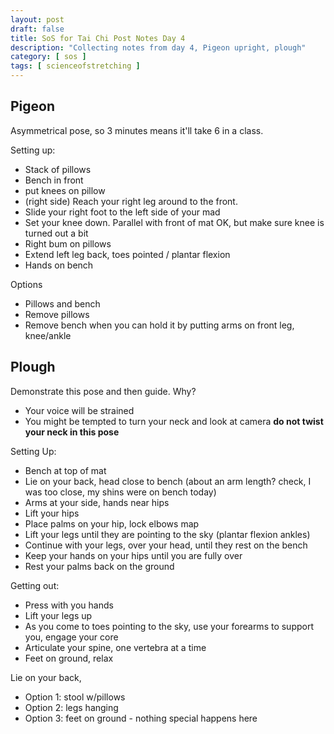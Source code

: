 ```yaml
---
layout: post
draft: false
title: SoS for Tai Chi Post Notes Day 4
description: "Collecting notes from day 4, Pigeon upright, plough"
category: [ sos ]
tags: [ scienceofstretching ]
---
```


## Pigeon
Asymmetrical pose, so 3 minutes means it'll take 6 in a class.

Setting up:
* Stack of pillows
* Bench in front
* put knees on pillow
* (right side) Reach your right leg around to the front.
* Slide your right foot to the left side of your mad
* Set your knee down. Parallel with front of mat OK, but make sure knee is turned out a bit
* Right bum on pillows
* Extend left leg back, toes pointed / plantar flexion
* Hands on bench

Options
* Pillows and bench
* Remove pillows 
* Remove bench when you can hold it by putting arms on front leg, knee/ankle

## Plough
Demonstrate this pose and then guide. Why?
* Your voice will be strained
* You might be tempted to turn your neck and look at camera **do not twist your neck in this pose**

Setting Up:
* Bench at top of mat
* Lie on your back, head close to bench (about an arm length? check, I was too close, my shins were on bench today)
* Arms at your side, hands near hips
* Lift your hips
* Place palms on your hip, lock elbows map
* Lift your legs until they are pointing to the sky (plantar flexion ankles)
* Continue with your legs, over your head, until they rest on the bench
* Keep your hands on your hips until you are fully over
* Rest your palms back on the ground

Getting out:
* Press with you hands
* Lift your legs up
* As you come to toes pointing to the sky, use your forearms to support you, engage your core
* Articulate your spine, one vertebra at a time
* Feet on ground, relax

Lie on your back,
* Option 1: stool w/pillows
* Option 2: legs hanging
* Option 3: feet on ground - nothing special happens here
